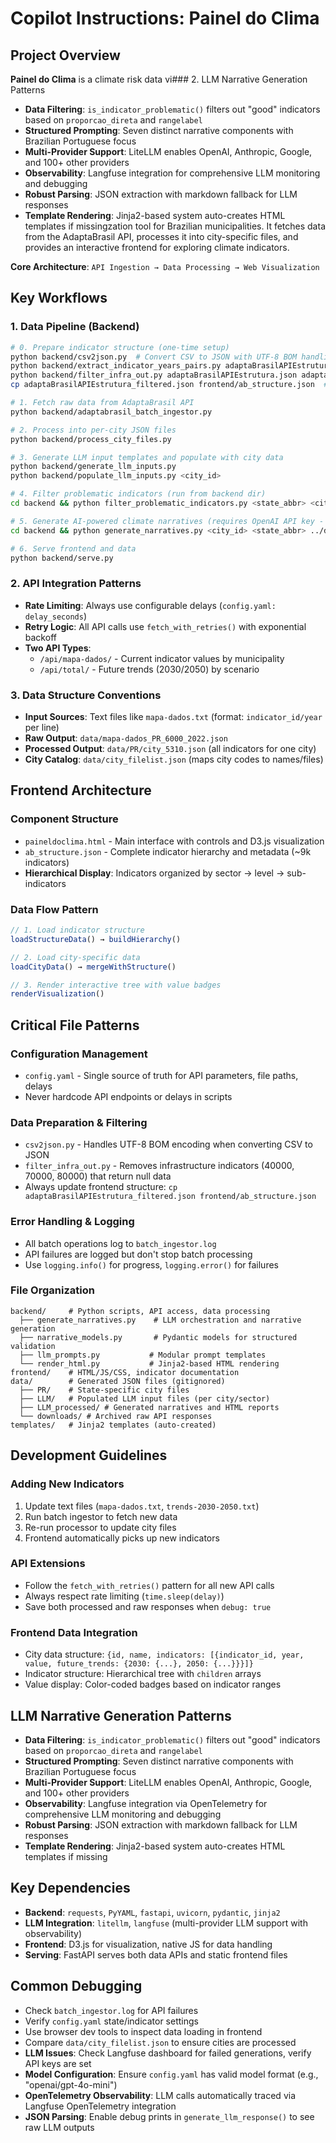 # Copilot Instructions: Painel do Clima

## Project Overview
**Painel do Clima** is a climate risk data vi### 2. LLM Narrative Generation Patterns
- **Data Filtering**: `is_indicator_problematic()` filters out "good" indicators based on `proporcao_direta` and `rangelabel`
- **Structured Prompting**: Seven distinct narrative components with Brazilian Portuguese focus
- **Multi-Provider Support**: LiteLLM enables OpenAI, Anthropic, Google, and 100+ other providers
- **Observability**: Langfuse integration for comprehensive LLM monitoring and debugging
- **Robust Parsing**: JSON extraction with markdown fallback for LLM responses
- **Template Rendering**: Jinja2-based system auto-creates HTML templates if missingzation tool for Brazilian municipalities. It fetches data from the AdaptaBrasil API, processes it into city-specific files, and provides an interactive frontend for exploring climate indicators.

**Core Architecture**: `API Ingestion → Data Processing → Web Visualization`

## Key Workflows

### 1. Data Pipeline (Backend)
```bash
# 0. Prepare indicator structure (one-time setup)
python backend/csv2json.py  # Convert CSV to JSON with UTF-8 BOM handling
python backend/extract_indicator_years_pairs.py adaptaBrasilAPIEstrutura.json  # Generate mapa-dados.txt and trends-2030-2050.txt
python backend/filter_infra_out.py adaptaBrasilAPIEstrutura.json adaptaBrasilAPIEstrutura_filtered.json  # Remove infrastructure indicators
cp adaptaBrasilAPIEstrutura_filtered.json frontend/ab_structure.json  # Update frontend structure

# 1. Fetch raw data from AdaptaBrasil API
python backend/adaptabrasil_batch_ingestor.py

# 2. Process into per-city JSON files
python backend/process_city_files.py

# 3. Generate LLM input templates and populate with city data
python backend/generate_llm_inputs.py
python backend/populate_llm_inputs.py <city_id>

# 4. Filter problematic indicators (run from backend dir)
cd backend && python filter_problematic_indicators.py <state_abbr> <city_id> ../data/LLM

# 5. Generate AI-powered climate narratives (requires OpenAI API key - run from backend dir)
cd backend && python generate_narratives.py <city_id> <state_abbr> ../data/LLM ../data/LLM_processed

# 6. Serve frontend and data
python backend/serve.py
```

### 2. API Integration Patterns
- **Rate Limiting**: Always use configurable delays (`config.yaml: delay_seconds`)
- **Retry Logic**: All API calls use `fetch_with_retries()` with exponential backoff
- **Two API Types**:
  - `/api/mapa-dados/` - Current indicator values by municipality
  - `/api/total/` - Future trends (2030/2050) by scenario

### 3. Data Structure Conventions
- **Input Sources**: Text files like `mapa-dados.txt` (format: `indicator_id/year` per line)
- **Raw Output**: `data/mapa-dados_PR_6000_2022.json`
- **Processed Output**: `data/PR/city_5310.json` (all indicators for one city)
- **City Catalog**: `data/city_filelist.json` (maps city codes to names/files)

## Frontend Architecture

### Component Structure
- `paineldoclima.html` - Main interface with controls and D3.js visualization
- `ab_structure.json` - Complete indicator hierarchy and metadata (~9k indicators)
- **Hierarchical Display**: Indicators organized by sector → level → sub-indicators

### Data Flow Pattern
```javascript
// 1. Load indicator structure
loadStructureData() → buildHierarchy()

// 2. Load city-specific data
loadCityData() → mergeWithStructure()

// 3. Render interactive tree with value badges
renderVisualization()
```

## Critical File Patterns

### Configuration Management
- `config.yaml` - Single source of truth for API parameters, file paths, delays
- Never hardcode API endpoints or delays in scripts

### Data Preparation & Filtering
- `csv2json.py` - Handles UTF-8 BOM encoding when converting CSV to JSON
- `filter_infra_out.py` - Removes infrastructure indicators (40000, 70000, 80000) that return null data
- Always update frontend structure: `cp adaptaBrasilAPIEstrutura_filtered.json frontend/ab_structure.json`

### Error Handling & Logging
- All batch operations log to `batch_ingestor.log`
- API failures are logged but don't stop batch processing
- Use `logging.info()` for progress, `logging.error()` for failures

### File Organization
```
backend/     # Python scripts, API access, data processing
  ├── generate_narratives.py    # LLM orchestration and narrative generation
  ├── narrative_models.py       # Pydantic models for structured validation
  ├── llm_prompts.py           # Modular prompt templates  
  └── render_html.py           # Jinja2-based HTML rendering
frontend/    # HTML/JS/CSS, indicator documentation  
data/        # Generated JSON files (gitignored)
  ├── PR/    # State-specific city files
  ├── LLM/   # Populated LLM input files (per city/sector)
  ├── LLM_processed/ # Generated narratives and HTML reports
  └── downloads/ # Archived raw API responses
templates/   # Jinja2 templates (auto-created)
```

## Development Guidelines

### Adding New Indicators
1. Update text files (`mapa-dados.txt`, `trends-2030-2050.txt`)
2. Run batch ingestor to fetch new data
3. Re-run processor to update city files
4. Frontend automatically picks up new indicators

### API Extensions
- Follow the `fetch_with_retries()` pattern for all new API calls
- Always respect rate limiting (`time.sleep(delay)`)
- Save both processed and raw responses when `debug: true`

### Frontend Data Integration
- City data structure: `{id, name, indicators: [{indicator_id, year, value, future_trends: {2030: {...}, 2050: {...}}}]}`
- Indicator structure: Hierarchical tree with `children` arrays
- Value display: Color-coded badges based on indicator ranges

## LLM Narrative Generation Patterns
- **Data Filtering**: `is_indicator_problematic()` filters out "good" indicators based on `proporcao_direta` and `rangelabel`
- **Structured Prompting**: Seven distinct narrative components with Brazilian Portuguese focus
- **Multi-Provider Support**: LiteLLM enables OpenAI, Anthropic, Google, and 100+ other providers
- **Observability**: Langfuse integration via OpenTelemetry for comprehensive LLM monitoring and debugging
- **Robust Parsing**: JSON extraction with markdown fallback for LLM responses
- **Template Rendering**: Jinja2-based system auto-creates HTML templates if missing

## Key Dependencies
- **Backend**: `requests`, `PyYAML`, `fastapi`, `uvicorn`, `pydantic`, `jinja2`
- **LLM Integration**: `litellm`, `langfuse` (multi-provider LLM support with observability)
- **Frontend**: D3.js for visualization, native JS for data handling
- **Serving**: FastAPI serves both data APIs and static frontend files

## Common Debugging
- Check `batch_ingestor.log` for API failures
- Verify `config.yaml` state/indicator settings
- Use browser dev tools to inspect data loading in frontend
- Compare `data/city_filelist.json` to ensure cities are processed
- **LLM Issues**: Check Langfuse dashboard for failed generations, verify API keys are set
- **Model Configuration**: Ensure `config.yaml` has valid model format (e.g., "openai/gpt-4o-mini")
- **OpenTelemetry Observability**: LLM calls automatically traced via Langfuse OpenTelemetry integration
- **JSON Parsing**: Enable debug prints in `generate_llm_response()` to see raw LLM outputs

